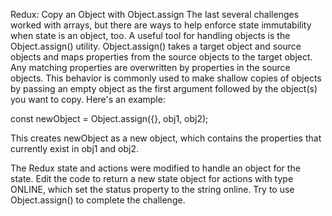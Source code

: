 Redux: Copy an Object with Object.assign
The last several challenges worked with arrays, but there are ways to help enforce state immutability when state is an object, too. A useful tool for handling objects is the Object.assign() utility. Object.assign() takes a target object and source objects and maps properties from the source objects to the target object. Any matching properties are overwritten by properties in the source objects. This behavior is commonly used to make shallow copies of objects by passing an empty object as the first argument followed by the object(s) you want to copy. Here's an example:

const newObject = Object.assign({}, obj1, obj2);

This creates newObject as a new object, which contains the properties that currently exist in obj1 and obj2.


The Redux state and actions were modified to handle an object for the state. Edit the code to return a new state object for actions with type ONLINE, which set the status property to the string online. Try to use Object.assign() to complete the challenge.
```

```